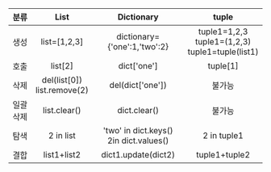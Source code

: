 | 분류 | List | Dictionary |tuple|
| :--------: | :--------: | :--------: | :--------:|
| 생성 | list=[1,2,3] | dictionary={'one':1,'two':2}|tuple1=1,2,3<br>tuple1=(1,2,3)<br>tuple1=tuple(list1)|
| 호출 |  list[2] | dict['one']|tuple[1]|
| 삭제 |   del(list[0]) <br> list.remove(2)   | del(dict['one'])|불가능|
| 일괄 삭제|list.clear()|dict.clear()|불가능|
|탐색| 2 in list | 'two' in dict.keys() <br> 2in dict.values()|2 in tuple1|
|결합|list1+list2 | dict1.update(dict2)|tuple1+tuple2|
